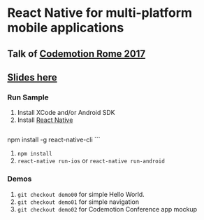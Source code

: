 # React Native for multi-platform mobile applications

## Talk of [Codemotion Rome 2017](http://rome2017.codemotionworld.com/)

## [Slides here](https://www.slideshare.net/matteomanchi/reactnative-for-multiplatform-mobile-applications-codemotion-rome-217)



### Run Sample
1. Install XCode and/or Android SDK
1. Install [React Native](http://facebook.github.io/react-native/docs/getting-started.html)
    ```bash
npm install -g react-native-cli
    ```
1. `npm install`
1. `react-native run-ios` or `react-native run-android`


### Demos
1. `git checkout demo00` for simple Hello World.
1. `git checkout demo01` for simple navigation
1. `git checkout demo02` for Codemotion Conference app mockup 
